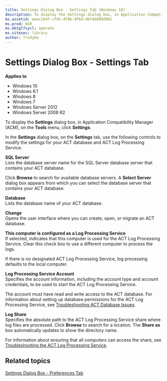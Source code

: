 ```yaml
---
title: Settings Dialog Box - Settings Tab (Windows 10)
description: To display the Settings dialog box, in Application Compatibility Manager (ACM), on the Tools menu, click Settings.
ms.assetid: aeec1647-cf91-4f8b-9f6d-dbf4b898d901
ms.prod: W10
ms.mktglfcycl: operate
ms.sitesec: library
author: TrudyHa
---
```


# Settings Dialog Box - Settings Tab


**Applies to**

-   Windows 10
-   Windows 8.1
-   Windows 8
-   Windows 7
-   Windows Server 2012
-   Windows Server 2008 R2

To display the **Settings** dialog box, in Application Compatibility Manager (ACM), on the **Tools** menu, click **Settings**.

In the **Settings** dialog box, on the **Settings** tab, use the following controls to modify the settings for your ACT database and ACT Log Processing Service.

<a href="" id="sql-server"></a>**SQL Server**  
Lists the database server name for the SQL Server database server that contains your ACT database.

Click **Browse** to search for available database servers. A **Select Server** dialog box appears from which you can select the database server that contains your ACT database.

<a href="" id="database"></a>**Database**  
Lists the database name of your ACT database.

<a href="" id="change"></a>**Change**  
Opens the user interface where you can create, open, or migrate an ACT database.

<a href="" id="this-computer-is-configured-as-a-log-processing-service"></a>**This computer is configured as a Log Processing Service**  
If selected, indicates that this computer is used for the ACT Log Processing Service. Clear this check box to use a different computer to process the logs.

If there is no designated ACT Log Processing Service, log processing defaults to the local computer.

<a href="" id="log-processing-service-account"></a>**Log Processing Service Account**  
Specifies the account information, including the account type and account credentials, to be used to start the ACT Log Processing Service.

The account must have read and write access to the ACT database. For information about setting up database permissions for the ACT Log Processing Service, see [Troubleshooting ACT Database Issues](troubleshooting-act-database-issues.md).

<a href="" id="log-share"></a>**Log Share**  
Specifies the absolute path to the ACT Log Processing Service share where log files are processed. Click **Browse** to search for a location. The **Share as** box automatically updates to show the directory name.

For information about ensuring that all computers can access the share, see [Troubleshooting the ACT Log Processing Service](troubleshooting-the-act-log-processing-service.md).

## Related topics


[Settings Dialog Box - Preferences Tab](settings-dialog-box---preferences-tab.md)

 

 





